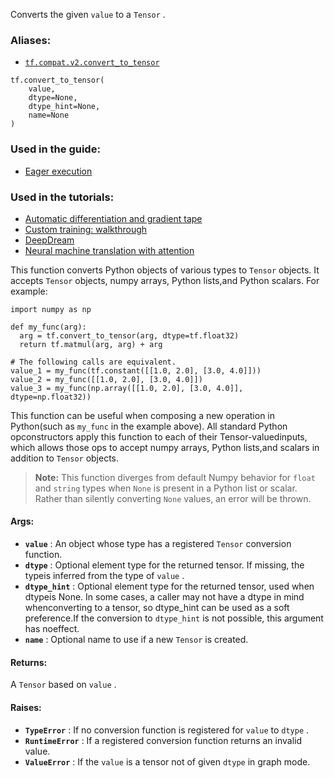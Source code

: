 
Converts the given  `value`  to a  `Tensor` .


### Aliases:
- [ `tf.compat.v2.convert_to_tensor` ](/api_docs/python/tf/convert_to_tensor)


```
tf.convert_to_tensor(
    value,
    dtype=None,
    dtype_hint=None,
    name=None
)

```



### Used in the guide:
- [Eager execution](https://tensorflow.google.cn/guide/eager)


### Used in the tutorials:
- [Automatic differentiation and gradient tape](https://tensorflow.google.cn/tutorials/customization/autodiff)
- [Custom training: walkthrough](https://tensorflow.google.cn/tutorials/customization/custom_training_walkthrough)
- [DeepDream](https://tensorflow.google.cn/tutorials/generative/deepdream)
- [Neural machine translation with attention](https://tensorflow.google.cn/tutorials/text/nmt_with_attention)

This function converts Python objects of various types to  `Tensor` objects. It accepts  `Tensor`  objects, numpy arrays, Python lists,and Python scalars. For example:


```
import numpy as np

def my_func(arg):
  arg = tf.convert_to_tensor(arg, dtype=tf.float32)
  return tf.matmul(arg, arg) + arg

# The following calls are equivalent.
value_1 = my_func(tf.constant([[1.0, 2.0], [3.0, 4.0]]))
value_2 = my_func([[1.0, 2.0], [3.0, 4.0]])
value_3 = my_func(np.array([[1.0, 2.0], [3.0, 4.0]], dtype=np.float32))

```


This function can be useful when composing a new operation in Python(such as  `my_func`  in the example above). All standard Python opconstructors apply this function to each of their Tensor-valuedinputs, which allows those ops to accept numpy arrays, Python lists,and scalars in addition to  `Tensor`  objects.

>**Note:**  This function diverges from default Numpy behavior for  `float`  and   `string`  types when  `None`  is present in a Python list or scalar. Rather  than silently converting  `None`  values, an error will be thrown.


#### Args:
- **`value`** : An object whose type has a registered  `Tensor`  conversion function.
- **`dtype`** : Optional element type for the returned tensor. If missing, the typeis inferred from the type of  `value` .
- **`dtype_hint`** : Optional element type for the returned tensor, used when dtypeis None. In some cases, a caller may not have a dtype in mind whenconverting to a tensor, so dtype_hint can be used as a soft preference.If the conversion to  `dtype_hint`  is not possible, this argument has noeffect.
- **`name`** : Optional name to use if a new  `Tensor`  is created.


#### Returns:

A  `Tensor`  based on  `value` .


#### Raises:
- **`TypeError`** : If no conversion function is registered for  `value`  to  `dtype` .
- **`RuntimeError`** : If a registered conversion function returns an invalid value.
- **`ValueError`** : If the  `value`  is a tensor not of given  `dtype`  in graph mode.

